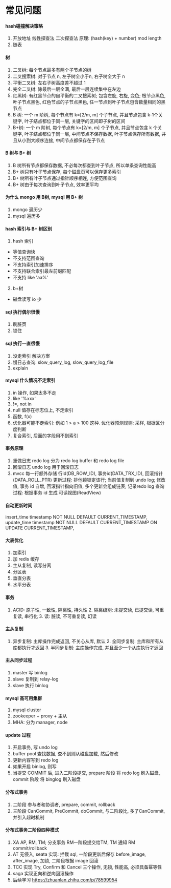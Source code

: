 # 常见问题

#### hash碰撞解决策略
1. 开放地址
    线性探查法
    二次探查法
    原理: (hash(key) + number) mod length
2. 链表

#### 树
1. 二叉树: 每个节点最多有两个子节点的树
2. 二叉搜索树: 对于节点 n, 左子树全小于n, 右子树全大于 n
3. 平衡二叉树: 左右子树高度差不超过 1
4. 完全二叉树: 除最后一层全满, 最后一层连续集中在左边
5. 红黑树: 有红黑节点的自平衡的二叉搜索树; 包含左旋, 右旋, 变色; 根节点黑色, 叶子节点黑色, 红色节点的子节点黑色, 任一节点到叶子节点包含数量相同的黑节点
6. B 树: 一个 m 阶树, 每个节点有 k=[2/m, m] 个子节点, 并且节点包含 k-1个关键字, 叶子结点都位于同一层, 关键字的区间即子树的区间
7. B+树: 一个 m 阶树, 每个节点有 k=[2/m, m] 个子节点, 并且节点包含 k  个关键字, 叶子结点都位于同一层, 中间节点不保存数据, 
            叶子节点保存所有数据, 并且从小到大顺序连接, 中间节点都保存在子节点

#### B 树与 B+ 树
1. B 树所有节点都保存数据, 不必每次都查到叶子节点, 所以单条查询性能高
2. B+ 树只有叶子节点保存, 每个磁盘页可以保存更多索引
3. B+ 树所有叶子节点通过指针顺序相连, 方便范围查询
4. B+ 树由于每次查询到叶子节点, 效率更平均

#### 为什么 mongo 用 B树, mysql 用 B+ 树

1. mongo 遍历少
2.  mysql 遍历多

#### hash 索引与 B+ 树区别
1. hash 索引
- 等值查询快
- 不支持范围查询
- 不支持索引加速排序
- 不支持联合索引最左前缀匹配
- 不支持 like 'aa%'
2. b+树
- 磁盘读写 io 少

#### sql 执行偶尔很慢
1. 刷脏页
2. 锁住

#### sql 执行一直很慢
1. 没走索引
  解决方案
  1. 慢日志查询: slow_query_log, slow_query_log_file
  2. explain

#### mysql 什么情况不走索引
1. in 操作, 如果太多不走
2. like '%xxx'
3. !=, not in 
4. null 值存在标志位上, 不走索引
5. 函数, f(x) 
6. 优化器可能不走索引: 例如 1 > a > 100 这种. 优化器预测规则: 采样, 根据区分度判断
7. 复合索引, 后面的字段用不到索引

#### 事务原理
1. 重做日志 redo log
    分为 redo log buffer 和 redo log file
2. 回滚日志 undo log
    用于回滚日志
3. mvcc
    每一行额外存储 行id(DB_ROW_ID), 事务id(DATA_TRX_ID), 回滚指针(DATA_ROLL_PTR)
    更新过程: 排他锁锁定该行; 当前值复制到 undo log; 修改值, 事务 id 自增, 回滚指针指向旧值, 多个更新会组成链表; 记录redo log
    查询过程: 根据事务 id 生成 可读视图(ReadView)

#### 自动更新时间
  insert_time timestamp NOT NULL DEFAULT CURRENT_TIMESTAMP,
  update_time timestamp NOT NULL DEFAULT CURRENT_TIMESTAMP ON UPDATE CURRENT_TIMESTAMP,

#### 大表优化
1. 加索引
2. 加 redis 缓存
3. 主从复制, 读写分离
4. 分区表
5. 垂直分表
6. 水平分表

#### 事务
1. ACID: 原子性, 一致性, 隔离性, 持久性
​2. 隔离级别: 未提交读, 已提交读, 可重复读, 串行化
​3. 读: 脏读, 不可重复读, 幻读
​    
#### 主从复制
1. 异步复制: 主库操作完成返回, 不关心从库, 默认
​2. 全同步复制: 主库和所有从库都执行才返回
​3. 半同步复制: 主库操作完成, 并且至少一个从库执行才返回

#### 主从同步过程
1. master 写 binlog
2. slave 复制到 relay-log
3. slave 执行 binlog

#### mysql 高可用集群
1. mysql cluster
2. zookeeper + proxy + 主从
3. MHA: 分为 manager, node

#### update 过程
1. 开启事务, 写 undo log
2. buffer pool 查找数据, 查不到则从磁盘加载, 然后修改
3. 更新内容写到 redo log
4. 如果开启 binlog, 则写
5. 当提交 COMMIT 后, 进入二阶段提交, prepare 阶段 将 redo log 刷入磁盘, commit 阶段 将 binglog 刷入磁盘

#### 分布式事务
1. 二阶段
    参与者和协调者, prepare, commit, rollback
2. 三阶段
    CanCommit, PreCommit, doCommit, 与二阶段比, 多了CanCommit, 并引入超时机制

#### 分布式事务二阶段四种模式
1. XA
    AP, RM, TM; 分支事务 RM一阶段提交给TM, TM 通知 RM commit/rollback
2. AT
    无侵入, seata 实现: 拦截 sql, 一阶段更新后保存 before_image, after_image, 加锁, 二阶段根据 image 回滚
3. TCC
    实现 Try, Confirm 和 Cancel 三个操作, 无锁, 性能高, 必须具备幂等性
4. saga
    实现正向和逆向回滚操作
5. 后续学习
    https://zhuanlan.zhihu.com/p/78599954

